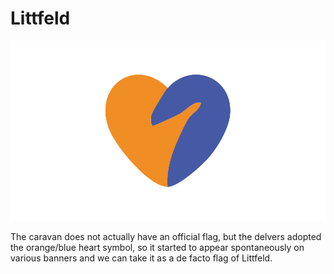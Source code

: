 # Littfeld

![De facto flag of Littfeld](Littfeld.svg)

The caravan does not actually have an official flag, but the delvers adopted the orange/blue heart symbol, so it started to appear spontaneously on various banners and we can take it as a de facto flag of Littfeld.